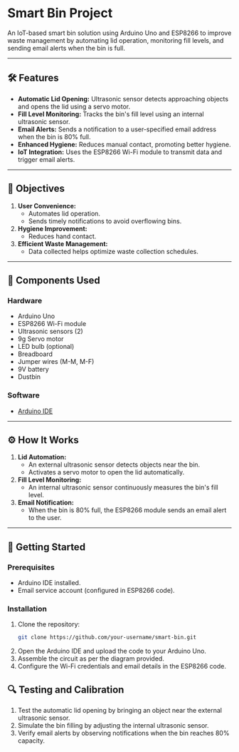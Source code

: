 # Smart Bin Project

An IoT-based smart bin solution using Arduino Uno and ESP8266 to improve waste management by automating lid operation, monitoring fill levels, and sending email alerts when the bin is full.

---

## 🛠️ Features
- **Automatic Lid Opening:** Ultrasonic sensor detects approaching objects and opens the lid using a servo motor.
- **Fill Level Monitoring:** Tracks the bin's fill level using an internal ultrasonic sensor.
- **Email Alerts:** Sends a notification to a user-specified email address when the bin is 80% full.
- **Enhanced Hygiene:** Reduces manual contact, promoting better hygiene.
- **IoT Integration:** Uses the ESP8266 Wi-Fi module to transmit data and trigger email alerts.

---

## 🎯 Objectives
1. **User Convenience:**
   - Automates lid operation.
   - Sends timely notifications to avoid overflowing bins.
2. **Hygiene Improvement:**
   - Reduces hand contact.
3. **Efficient Waste Management:**
   - Data collected helps optimize waste collection schedules.

---

## 🧩 Components Used
### Hardware
- Arduino Uno
- ESP8266 Wi-Fi module
- Ultrasonic sensors (2)
- 9g Servo motor
- LED bulb (optional)
- Breadboard
- Jumper wires (M-M, M-F)
- 9V battery
- Dustbin

### Software
- [Arduino IDE](https://www.arduino.cc/en/software)

---


## ⚙️ How It Works
1. **Lid Automation:**
   - An external ultrasonic sensor detects objects near the bin.
   - Activates a servo motor to open the lid automatically.
2. **Fill Level Monitoring:**
   - An internal ultrasonic sensor continuously measures the bin's fill level.
3. **Email Notification:**
   - When the bin is 80% full, the ESP8266 module sends an email alert to the user.

---

## 🚀 Getting Started
### Prerequisites
- Arduino IDE installed.
- Email service account (configured in ESP8266 code).

### Installation
1. Clone the repository:
   ```bash
   git clone https://github.com/your-username/smart-bin.git
2. Open the Arduino IDE and upload the code to your Arduino Uno.
3. Assemble the circuit as per the diagram provided.
4. Configure the Wi-Fi credentials and email details in the ESP8266 code.

## 🔍 Testing and Calibration
1. Test the automatic lid opening by bringing an object near the external ultrasonic sensor.
2. Simulate the bin filling by adjusting the internal ultrasonic sensor.
3. Verify email alerts by observing notifications when the bin reaches 80% capacity.
